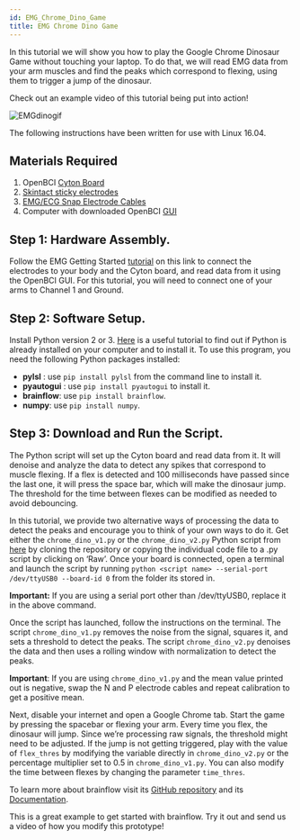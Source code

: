 ```yaml
---
id: EMG_Chrome_Dino_Game
title: EMG Chrome Dino Game
---
```


In this tutorial we will show you how to play the Google Chrome Dinosaur Game without touching your laptop. To do that, we will read EMG data from your arm muscles and find the peaks which correspond to flexing, using them to trigger a jump of the dinosaur. 

Check out an example video of this tutorial being put into action!

![EMGdinogif](https://media.giphy.com/media/Iyxb0WAiUUvffbg3mV/giphy.gif) 


The following instructions have been written for use with Linux 16.04.
## Materials Required

1. OpenBCI [Cyton Board](https://shop.openbci.com/collections/frontpage/products/cyton-biosensing-board-8-channel?variant=38958638542)
2. [Skintact sticky electrodes](https://shop.openbci.com/collections/frontpage/products/skintact-f301-pediatric-foam-solid-gel-electrodes-30-pack?variant=29467659395) 
3. [EMG/ECG Snap Electrode Cables](https://shop.openbci.com/collections/frontpage/products/emg-ecg-snap-electrode-cables?variant=32372786958)
4. Computer with downloaded OpenBCI [GUI](../../06Software/01-OpenBCISoftware/01-OpenBCI_GUI.md)


## Step 1: Hardware Assembly.

Follow the EMG Getting Started [tutorial](../../01GettingStarted/02-Biosensing-Setups/02-EMG-Setup.md) on this link to connect the electrodes to your body and the Cyton board, and read data from it using the OpenBCI GUI. For this tutorial, you will need to connect one of your arms to Channel 1 and Ground.


## Step 2: Software Setup.

Install Python version 2 or 3. [Here](https://www.geeksforgeeks.org/how-to-download-and-install-python-latest-version-on-linux/) is a useful tutorial to find out if Python is already installed on your computer and to install it. To use this program, you need the following Python packages installed:

- **pylsl** : use `pip install pylsl` from the command line to install it.
- **pyautogui** : use `pip install pyautogui` to install it.
- **brainflow**: use `pip install brainflow`.
- **numpy**: use `pip install numpy`.

## Step 3: Download and Run the Script.

The Python script will set up the Cyton board and read data from it. It will denoise and analyze the data to detect any spikes that correspond to muscle flexing. If a flex is detected and 100 milliseconds have passed since the last one, it will press the space bar, which will make the dinosaur jump. The threshold for the time between flexes can be modified as needed to avoid debouncing.

In this tutorial, we provide two alternative ways of processing the data to detect the peaks and encourage you to think of your own ways to do it. Get either the ```chrome_dino_v1.py``` or the ```chrome_dino_v2.py``` Python script from [here](https://github.com/evaesteban/brainflow/blob/master/games/) by cloning the repository or copying the individual code file to a .py script by clicking on ‘Raw’. Once your board is connected, open a terminal and launch the script by running `python <script name> --serial-port /dev/ttyUSB0 --board-id 0` from the folder its stored in.

**Important:** If you are using a serial port other than /dev/ttyUSB0, replace it in the above command. 

Once the script has launched, follow the instructions on the terminal. The script ```chrome_dino_v1.py``` removes the noise from the signal, squares it, and sets a threshold to detect the peaks. The script ```chrome_dino_v2.py``` denoises the data and then uses a rolling window with normalization to detect the peaks.

**Important**: If you are using ```chrome_dino_v1.py``` and the mean value printed out is negative, swap the N and P electrode cables and repeat calibration to get a positive mean. 

Next, disable your internet and open a Google Chrome tab. Start the game by pressing the spacebar or flexing your arm. Every time you flex, the dinosaur will jump. Since we’re processing raw signals, the threshold might need to be adjusted. If the jump is not getting triggered, play with the value of `flex_thres` by modifying the variable directly in ```chrome_dino_v2.py``` or the percentage multiplier set to 0.5 in ```chrome_dino_v1.py```. You can also modify the time between flexes by changing the parameter `time_thres`. 

To learn more about brainflow visit its [GitHub repository](https://github.com/brainflow-dev/brainflow) and its [Documentation](https://brainflow.readthedocs.io/en/stable/).

This is a great example to get started with brainflow. Try it out and send us a video of how you modify this prototype! 

